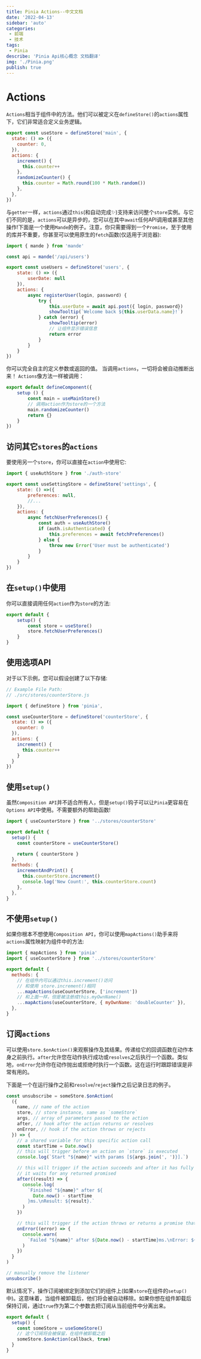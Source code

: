```yaml
---
title: Pinia Actions--中文文档
date: '2022-04-13'
sidebar: 'auto'
categories:
 - 前端
 - 技术
tags:
 - Pinia
describe: 'Pinia Api核心概念 文档翻译'
img: './Pinia.png'
publish: true
---
```

# Actions

`Actions`相当于组件中的方法。他们可以被定义在`defineStore()`的`actions`属性下，它们非常适合定义业务逻辑。
```js
export const useStore = defineStore('main', {
  state: () => ({
    counter: 0,
  }),
  actions: {
    increment() {
      this.counter++
    },
    randomizeCounter() {
      this.counter = Math.round(100 * Math.random())
    },
  },
})
```

与`getter`一样，`actions`通过`this`(和自动完成✨)支持来访问整个`store`实例。与它们不同的是，`actions`可以是异步的，您可以在其中`await`任何API调用或甚至其他操作!下面是一个使用`Mande`的例子。注意，你只需要得到一个`Promise`，至于使用的库并不重要，你甚至可以使用原生的`fetch`函数(仅适用于浏览器):

```js
import { mande } from 'mande'

const api = mande('/api/users')

export const useUsers = defineStore('users', {
    state: () => ({
        userDate: null
    }),
    actions: {
        async registerUser(login, password) {
            try {
                this.userDate = await api.post({ login, password})
                showTooltip(`Welcome back ${this.userData.name}!`)
            } catch (error) {
                showTooltip(error)
                // 让组件显示错误信息
                return error
            }
        }
    }
})
```

你可以完全自主的定义参数或返回的值。
当调用`actions`，一切将会被自动推断出来！
`Actions`像方法一样被调用：
```js
export default defineComponent({
    setup () {
        const main = useMainStore()
        // 调用action作为store的一个方法
        main.randomizeCounter()
        return {}
    }
})
```

## 访问其它`stores`的`actions`

要使用另一个`store`，你可以直接在`action`中使用它:

```js
import { useAuthStore } from './auth-store'

export const useSettingStore = defineStore('settings', {
    state: () =>({
        preferences: null,
        //...
    }),
    actions: {
        async fetchUserPreferences() {
            const auth = useAuthStore()
            if (auth.isAuthenticated) {
                this.preferences = await fetchPreferences()
            } else {
                throw new Error('User must be authenticated')
            }
        }
    }
})

```

## 在`setup()`中使用

你可以直接调用任何`action`作为`store`的方法:

```js
export default {
    setup() {
        const store = useStore()
        store.fetchUserPreferences()
    }
}
```

## 使用选项API

对于以下示例，您可以假设创建了以下存储:

```js
// Example File Path:
// ./src/stores/counterStore.js

import { defineStore } from 'pinia',

const useCounterStore = defineStore('counterStore', {
  state: () => ({
    counter: 0
  }),
  actions: {
    increment() {
      this.counter++
    }
  }
})
```
## 使用`setup()`

虽然`Composition API`并不适合所有人，但是`setup()`钩子可以让`Pinia`更容易在`Options API`中使用。不需要额外的帮助函数!
```js
import { useCounterStore } from '../stores/counterStore'

export default {
  setup() {
    const counterStore = useCounterStore()

    return { counterStore }
  },
  methods: {
    incrementAndPrint() {
      this.counterStore.increment()
      console.log('New Count:', this.counterStore.count)
    },
  },
}
```
## 不使用`setup()`

如果你根本不想使用`Composition API`，你可以使用`mapActions()`助手来将`actions`属性映射为组件中的方法:

```js
import { mapActions } from 'pinia'
import { useCounterStore } from '../stores/counterStore'

export default {
  methods: {
    // 在组件内可以通过this.increment()访问
    // 和使用 store.increment()相同
    ...mapActions(useCounterStore, ['increment'])
    // 和上面一样，但是被注册成this.myOwnName()
    ...mapActions(useCounterStore, { myOwnName: 'doubleCounter' }),
  },
}
```

## 订阅`actions`

可以使用`store.$onAction()`来观察操作及其结果。传递给它的回调函数在动作本身之前执行。`after`允许您在动作执行成功或`resolves`之后执行一个函数。类似地，`onError`允许你在动作抛出或拒绝时执行一个函数。这在运行时跟踪错误是非常有用的。

下面是一个在运行操作之前和`resolve`/`reject`操作之后记录日志的例子。
```js
const unsubscribe = someStore.$onAction(
  ({
    name, // name of the action
    store, // store instance, same as `someStore`
    args, // array of parameters passed to the action
    after, // hook after the action returns or resolves
    onError, // hook if the action throws or rejects
  }) => {
    // a shared variable for this specific action call
    const startTime = Date.now()
    // this will trigger before an action on `store` is executed
    console.log(`Start "${name}" with params [${args.join(', ')}].`)

    // this will trigger if the action succeeds and after it has fully run.
    // it waits for any returned promised
    after((result) => {
      console.log(
        `Finished "${name}" after ${
          Date.now() - startTime
        }ms.\nResult: ${result}.`
      )
    })

    // this will trigger if the action throws or returns a promise that rejects
    onError((error) => {
      console.warn(
        `Failed "${name}" after ${Date.now() - startTime}ms.\nError: ${error}.`
      )
    })
  }
)

// manually remove the listener
unsubscribe()
```

默认情况下，操作订阅被绑定到添加它们的组件上(如果`store`在组件的`setup()`中)。这意味着，当组件被卸载后，他们将会被自动移除。如果你想在组件卸载后保持订阅，通过`true`作为第二个参数去把订阅从当前组件中分离出来。
```js
export default {
  setup() {
    const someStore = useSomeStore()
    // 这个订阅将会被保留，在组件被卸载之后
    someStore.$onAction(callback, true)
  }
}
```